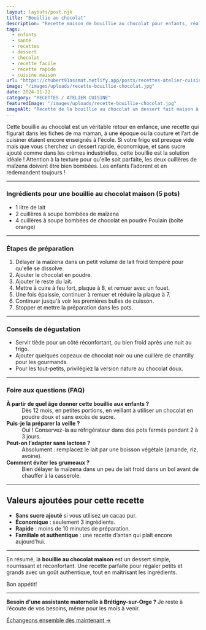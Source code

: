 ```yaml
---
layout: layouts/post.njk
title: "Bouillie au chocolat"
description: "Recette maison de bouillie au chocolat pour enfants, réalisée avec des ingrédients non transformés. Facile et rapide, idéale pour un dessert sain et nutritif."
tags: 
  - enfants
  - santé
  - recettes
  - dessert
  - chocolat
  - recette facile
  - recette rapide
  - cuisine maison
url: "https://chubert91assmat.netlify.app/posts/recettes-atelier-cuisine/bouillie-chocolat/"
image: "/images/uploads/recette-bouillie-chocolat.jpg"
date: 2024-11-22
category: "RECETTES / ATELIER CUISINE"
featuredImage: "/images/uploads/recette-bouillie-chocolat.jpg"
imageAlt: "Recette de la bouillie au chocolat un dessert fait maison à Brétigny-sur-Orge"
---
```



Cette bouillie au chocolat est un véritable retour en enfance, une recette qui figurait dans les fiches de ma maman, à une époque où la couture et l’art de cuisiner étaient encore enseignés à l'école. Si votre frigo est presque vide mais que vous cherchez un dessert rapide, économique, et sans sucre ajouté comme dans les crèmes industrielles, cette bouillie est la solution idéale ! Attention à la texture pour qu'elle soit parfaite, les deux cuillères de maïzena doivent être bien bombées. Les enfants l’adorent et en redemandent toujours !

---

### **Ingrédients pour une bouillie au chocolat maison (5 pots)**  
- 1 litre de lait  
- 2 cuillères à soupe bombées de maïzena  
- 4 cuillères à soupe bombées de chocolat en poudre Poulain (boîte orange)  

---

### **Étapes de préparation**  
1. Délayer la maïzena dans un petit volume de lait froid tempéré pour qu'elle se dissolve.  
2. Ajouter le chocolat en poudre.  
3. Ajouter le reste du lait.  
4. Mettre à cuire à feu fort, plaque à 8, et remuer avec un fouet.  
5. Une fois épaissie, continuer à remuer et réduire la plaque à 7.  
6. Continuer jusqu'à voir les premières bulles de cuisson.  
7. Stopper et mettre la préparation dans les pots.

---

### Conseils de dégustation

- Servir tiède pour un côté réconfortant, ou bien froid après une nuit au frigo.  
- Ajouter quelques copeaux de chocolat noir ou une cuillère de chantilly pour les gourmands.  
- Pour les tout-petits, privilégiez la version nature au chocolat doux.  

---

### **Foire aux questions (FAQ)**



<dl>
  <dt><strong>À partir de quel âge donner cette bouillie aux enfants ?</strong></dt>
  <dd>Dès 12 mois, en petites portions, en veillant à utiliser un chocolat en poudre doux et sans excès de sucre.</dd>

  <dt><strong>Puis-je la préparer la veille ?</strong></dt>
  <dd>Oui ! Conservez-la au réfrigérateur dans des pots fermés pendant 2 à 3 jours.</dd>

  <dt><strong>Peut-on l’adapter sans lactose ?</strong></dt>
  <dd>Absolument : remplacez le lait par une boisson végétale (amande, riz, avoine).</dd>

  <dt><strong>Comment éviter les grumeaux ?</strong></dt>
  <dd>Bien délayer la maïzena dans un peu de lait froid dans un bol avant de chauffer à la casserole.</dd>

</dl>

<script type="application/ld+json">
{
  "@context": "https://schema.org/",
  "@type": "Recipe",
  "name": "Bouillie au chocolat maison",
  "image": "https://chubert91assmat.netlify.app/images/uploads/recette-bouillie-chocolat.jpg",
  "author": {
    "@type": "Person",
    "name": "Chubert91 Assmat"
  },
  "datePublished": "2024-11-22",
  "description": "Recette rapide et économique de bouillie au chocolat maison, idéale pour enfants. Facile à préparer avec seulement 3 ingrédients.",
  "keywords": "bouillie au chocolat, dessert enfants, recette chocolat maison, bouillie traditionnelle",
  "recipeYield": "5 pots",
  "prepTime": "PT5M",
  "cookTime": "PT10M",
  "totalTime": "PT15M",
  "recipeCategory": "Dessert",
  "recipeCuisine": "Française",
  "recipeIngredient": [
    "1 litre de lait",
    "2 cuillères à soupe bombées de maïzena",
    "4 cuillères à soupe bombées de chocolat en poudre Poulain"
  ],
  "recipeInstructions": [
    {"@type": "HowToStep", "text": "Délayer la maïzena dans un peu de lait froid."},
    {"@type": "HowToStep", "text": "Ajouter le chocolat en poudre et bien mélanger."},
    {"@type": "HowToStep", "text": "Incorporer le reste du lait et chauffer en fouettant."},
    {"@type": "HowToStep", "text": "Cuire jusqu’à épaississement et premières bulles, puis retirer du feu."},
    {"@type": "HowToStep", "text": "Répartir dans des pots et laisser refroidir."}
  ]
}
</script>

<script type="application/ld+json">
{
  "@context": "https://schema.org",
  "@type": "FAQPage",
  "mainEntity": [
    {
      "@type": "Question",
      "name": "À partir de quel âge donner cette bouillie aux enfants ?",
      "acceptedAnswer": {
        "@type": "Answer",
        "text": "Dès 12 mois, en petites portions, en veillant à utiliser un chocolat en poudre doux et sans excès de sucre."
      }
    },
    {
      "@type": "Question",
      "name": "Puis-je la préparer la veille ?",
      "acceptedAnswer": {
        "@type": "Answer",
        "text": "Oui ! Conservez-la au réfrigérateur dans des pots fermés pendant 2 à 3 jours."
      }
    },
    {
      "@type": "Question",
      "name": "Peut-on l’adapter sans lactose ?",
      "acceptedAnswer": {
        "@type": "Answer",
        "text": "Absolument : remplacez le lait par une boisson végétale (amande, riz, avoine)."
      }
    },
    {
      "@type": "Question",
      "name": "Comment éviter les grumeaux ?",
      "acceptedAnswer": {
        "@type": "Answer",
        "text": "Bien délayer la maïzena dans un peu de lait froid dans un bol avant de chauffer à la casserole."
      }
    }
  ]
}
</script>
---

## Valeurs ajoutées pour cette recette

- **Sans sucre ajouté** si vous utilisez un cacao pur.  
- **Économique** : seulement 3 ingrédients.  
- **Rapide** : moins de 10 minutes de préparation.  
- **Familiale et authentique** : une recette d’antan qui plaît encore aujourd’hui.  

---

En résumé, la **bouillie au chocolat maison** est un dessert simple, nourrissant et réconfortant. Une recette parfaite pour régaler petits et grands avec un goût authentique, tout en maîtrisant les ingrédients.


Bon appétit!

---



<div class="highlighted-note">
  <p><strong>Besoin d'une assistante maternelle à Brétigny-sur-Orge ?</strong> Je reste à l’écoute de vos besoins, même pour les mois à venir.</p>
</div>

<div class="button-wrapper">
  <a href="https://chubert91assmat.netlify.app/contact/" target="_blank" class="btn btn-primary btn-article">Échangeons ensemble dès maintenant →</a>
</div>
